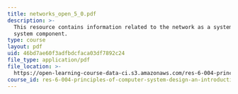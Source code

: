 ```yaml
---
title: networks_open_5_0.pdf
description: >-
  This resource contains information related to the network as a system and as a
  system component. 
type: course
layout: pdf
uid: 46bd7ae60f3adfbdcfaca03df7892c24
file_type: application/pdf
file_location: >-
  https://open-learning-course-data-ci.s3.amazonaws.com/res-6-004-principles-of-computer-system-design-an-introduction-spring-2009/46bd7ae60f3adfbdcfaca03df7892c24_networks_open_5_0.pdf
course_id: res-6-004-principles-of-computer-system-design-an-introduction-spring-2009
---
```

